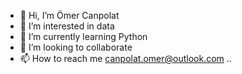 - 👋 Hi, I’m Ömer Canpolat
- 👀 I’m interested in data
- 🌱 I’m currently learning Python
- 💞️ I’m looking to collaborate
- 📫 How to reach me canpolat.omer@outlook.com ..

<!---
canpolat-omer/canpolat-omer is a ✨ special ✨ repository because its `README.md` (this file) appears on your GitHub profile.
You can click the Preview link to take a look at your changes.
--->
